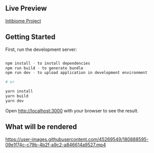 
## Live Preview

[Intibiome Project](https://project-antibiome.vercel.app/)

## Getting Started

First, run the development server:

```bash

npm install - to install dependencies
npm run build - to generate bundle
npm run dev - to upload application in development environment

# or

yarn install
yarn build
yarn dev
```

Open [http://localhost:3000](http://localhost:3000) with your browser to see the result.

## What will be rendered



https://user-images.githubusercontent.com/45269549/180888595-09e1f74c-c79b-4b2f-a9c2-a846614a9527.mp4

